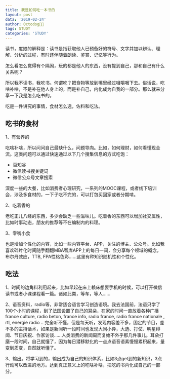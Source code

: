 ```yaml
---
title: 我是如何吃一本书的
layout: post
data: '2019-02-24'
author: Octodog🐙🐶
tags: STUDY
categories: 'STUDY'
---
```


读书，度娘的解释是：读书是指获取他人已预备好的符号、文字并加以辨认、理解、分析的过程，有时还伴随着朗读、鉴赏、记忆等行为。

怎么看怎么觉得有个隔阂，玩的都是他人的东西，没有提到自己，那和自己有什么关系呢？

所以我不读书，我吃书。何谓吃？把食物等放到嘴里经过咀嚼咽下去。俗话说，吃啥补啥，不是补在他人身上的，而是补自己，内化成为自我的一部分。那么就来分享一下我是怎么吃书的。

吃是一件讲究的事情，食材怎么选，佐料和吃法。

## 吃书的食材

1、有营养的

吃啥补啥，所以问问自己最缺什么，问题导向。比如，如何理财，如何看懂现金流。这类问题可以通过快速通过以下几个搜集信息的方式吃饱：
- 百知谷
- 微信读书搜关键词
- 微信公众号文章搜索

深度一些的大餐，比如消费者心理研究，一系列的MOOC课程，或者线下培训会，涉及多食材的，一下子吃不完的，可以打包买回家或者分期啃。

2、吃着香的

老吃正儿八经的东西，多少会缺乏一些滋味儿。吃着香的东西可以增加社交属性，比如时事动态，朋友的推荐等不在编制内的料理。

3、零嘴小食

也是增加个性化的内容，比如一些内容平台、APP，关注的博主、公众号。比如我喜欢碎片化时间随手翻翻MBA智库APP上的每日一词，会分享每个领域的概念，布尔丹效应，TTB, FPA性格色彩……这里有种知识随机性和个性化。


## 吃法

1、时间的边角料利用起来，比如早起在床上赖床想耍手机的时候，可以打开微信读书或者小课课程看一篇。诸如此类，等车，等人……

2、语音资料，radio等，非常适合语言学习创造语境。我去法国前，法语只学了100个小时的课程，到了法国设置了自己的耳朵，在家的时间一直放着各种广播 france culture, radio beton, france info, radio france, radio france nationale , rtl, energie radio .. 完全听不懂，但是每天听，发现内容差不多，固定的节目，差不多的主持话术，如果是新闻听一段时间也发现大同小异，大选、打仗、明星绯闻、节日庆祝、作家访谈……人类消费的新闻周而复始不外乎那几件事儿。耳朵打磨一段时间，自己就懂了，因为每日潜移默化的一点点语音语素慢慢累积起来，量变到质变，自然就听懂了。

3、输出。将学习到的，输出成为自己的知识体系，比如3点get到的新知识，3点行动可以改进的地方。达到真正意义上的吃啥补啥，把吃的书内化成自己的一部分。
